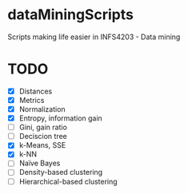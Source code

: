 # dataMiningScripts
Scripts making life easier in INFS4203 - Data mining

# TODO
- [x] Distances
- [x] Metrics
- [x] Normalization
- [x] Entropy, information gain
- [ ] Gini, gain ratio
- [ ] Deciscion tree
- [x] k-Means, SSE
- [x] k-NN
- [ ] Naïve Bayes
- [ ] Density-based clustering
- [ ] Hierarchical-based clustering
